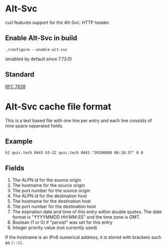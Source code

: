 <!--
Copyright (C) Daniel Stenberg, <daniel@haxx.se>, et al.

SPDX-License-Identifier: curl
-->

# Alt-Svc

curl features support for the Alt-Svc: HTTP header.

## Enable Alt-Svc in build

`./configure --enable-alt-svc`

(enabled by default since 7.73.0)

## Standard

[RFC 7838](https://datatracker.ietf.org/doc/html/rfc7838)

# Alt-Svc cache file format

This is a text based file with one line per entry and each line consists of nine
space separated fields.

## Example

    h2 quic.tech 8443 h3-22 quic.tech 8443 "20190808 06:18:37" 0 0

## Fields

1. The ALPN id for the source origin
2. The hostname for the source origin
3. The port number for the source origin
4. The ALPN id for the destination host
5. The hostname for the destination host
6. The port number for the destination host
7. The expiration date and time of this entry within double quotes. The date format is "YYYYMMDD HH:MM:SS" and the time zone is GMT.
8. Boolean (1 or 0) if "persist" was set for this entry
9. Integer priority value (not currently used)

If the hostname is an IPv6 numerical address, it is stored with brackets such
as `[::1]`.
